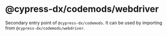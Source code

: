 # @cypress-dx/codemods/webdriver

Secondary entry point of `@cypress-dx/codemods`. It can be used by importing from `@cypress-dx/codemods/webdriver`.
